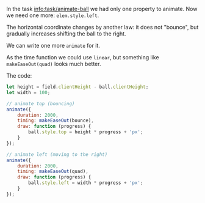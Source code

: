 In the task <info:task/animate-ball> we had only one property to animate. Now we need one more: `elem.style.left`.

The horizontal coordinate changes by another law: it does not "bounce", but gradually increases shifting the ball to the right.

We can write one more `animate` for it.

As the time function we could use `linear`, but something like `makeEaseOut(quad)` looks much better.

The code:

```js
let height = field.clientHeight - ball.clientHeight;
let width = 100;

// animate top (bouncing)
animate({
    duration: 2000,
    timing: makeEaseOut(bounce),
    draw: function (progress) {
        ball.style.top = height * progress + 'px';
    }
});

// animate left (moving to the right)
animate({
    duration: 2000,
    timing: makeEaseOut(quad),
    draw: function (progress) {
        ball.style.left = width * progress + 'px';
    }
});
```
